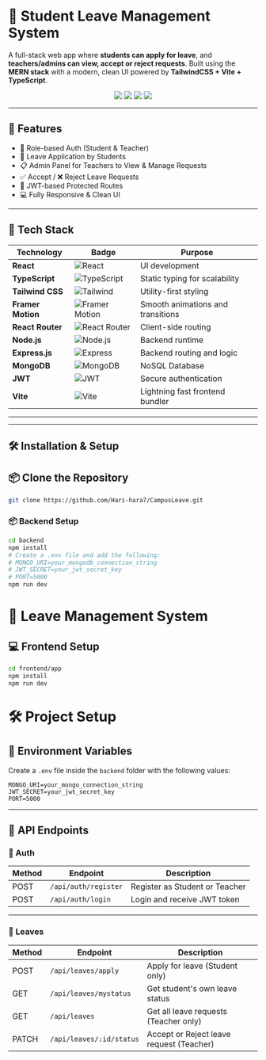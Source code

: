 # 🏫 Student Leave Management System

A full-stack web app where **students can apply for leave**, and **teachers/admins can view, accept or reject requests**. Built using the **MERN stack** with a modern, clean UI powered by **TailwindCSS + Vite + TypeScript**.
<p align="center">
  <img src="https://img.shields.io/badge/Tech-MERN-blue?style=flat-square&logo=appveyor" />
  <img src="https://img.shields.io/badge/Frontend-TypeScript-blueviolet?style=flat-square&logo=typescript" />
  <img src="https://img.shields.io/badge/Backend-JavaScript-green?style=flat-square&logo=node.js" />
  <img src="https://img.shields.io/badge/Styling-TailwindCSS-38bdf8?style=flat-square&logo=tailwind-css" />
</p>

---

## 🚀 Features

- 👤 Role-based Auth (Student & Teacher)
- 📝 Leave Application by Students
- 📋 Admin Panel for Teachers to View & Manage Requests
- ✅ Accept / ❌ Reject Leave Requests
- 🔐 JWT-based Protected Routes
- 💻 Fully Responsive & Clean UI

---

## 🧰 Tech Stack

| Technology                        | Badge                                                                                 | Purpose                                       |
|----------------------------------|----------------------------------------------------------------------------------------|-----------------------------------------------|
| **React**                        | ![React](https://img.shields.io/badge/-React-61DAFB?logo=react&logoColor=white)       | UI development                                |
| **TypeScript**                   | ![TypeScript](https://img.shields.io/badge/-TypeScript-3178C6?logo=typescript)        | Static typing for scalability                 |
| **Tailwind CSS**                 | ![Tailwind](https://img.shields.io/badge/-Tailwind_CSS-38B2AC?logo=tailwindcss)       | Utility-first styling                         |
| **Framer Motion**                | ![Framer Motion](https://img.shields.io/badge/-Framer_Motion-0055FF?logo=framer)      | Smooth animations and transitions             |
| **React Router**                 | ![React Router](https://img.shields.io/badge/-React_Router-CA4245?logo=reactrouter)   | Client-side routing                           |
| **Node.js**                      | ![Node.js](https://img.shields.io/badge/-Node.js-339933?logo=nodedotjs)               | Backend runtime                               |
| **Express.js**                   | ![Express](https://img.shields.io/badge/-Express.js-000000?logo=express)              | Backend routing and logic                     |
| **MongoDB**                      | ![MongoDB](https://img.shields.io/badge/-MongoDB-47A248?logo=mongodb)                 | NoSQL Database                                |
| **JWT**                          | ![JWT](https://img.shields.io/badge/-JWT-000000?logo=jsonwebtokens)                   | Secure authentication                         |
| **Vite**                         | ![Vite](https://img.shields.io/badge/-Vite-646CFF?logo=vite&logoColor=white)          | Lightning fast frontend bundler               |

---


---

## 🛠️ Installation & Setup


## 📦 Clone the Repository

```bash
git clone https://github.com/Hari-hara7/CampusLeave.git

```



### 📦 Backend Setup

```bash
cd backend
npm install
# Create a .env file and add the following:
# MONGO_URI=your_mongodb_connection_string
# JWT_SECRET=your_jwt_secret_key
# PORT=5000
npm run dev
```



# 🚀 Leave Management System

## 💻 Frontend Setup

```bash
cd frontend/app
npm install
npm run dev
```







# 🛠️ Project Setup

## 🔐 Environment Variables

Create a `.env` file inside the `backend` folder with the following values:

```env
MONGO_URI=your_mongo_connection_string
JWT_SECRET=your_jwt_secret_key
PORT=5000
```

---

## 📡 API Endpoints

### 🔐 Auth

| Method | Endpoint               | Description                       |
|--------|------------------------|-----------------------------------|
| POST   | `/api/auth/register`   | Register as Student or Teacher    |
| POST   | `/api/auth/login`      | Login and receive JWT token       |

---

### 📄 Leaves

| Method | Endpoint                      | Description                                 |
|--------|-------------------------------|---------------------------------------------|
| POST   | `/api/leaves/apply`           | Apply for leave (Student only)              |
| GET    | `/api/leaves/mystatus`        | Get student's own leave status              |
| GET    | `/api/leaves`                 | Get all leave requests (Teacher only)       |
| PATCH  | `/api/leaves/:id/status`      | Accept or Reject leave request (Teacher)    |
